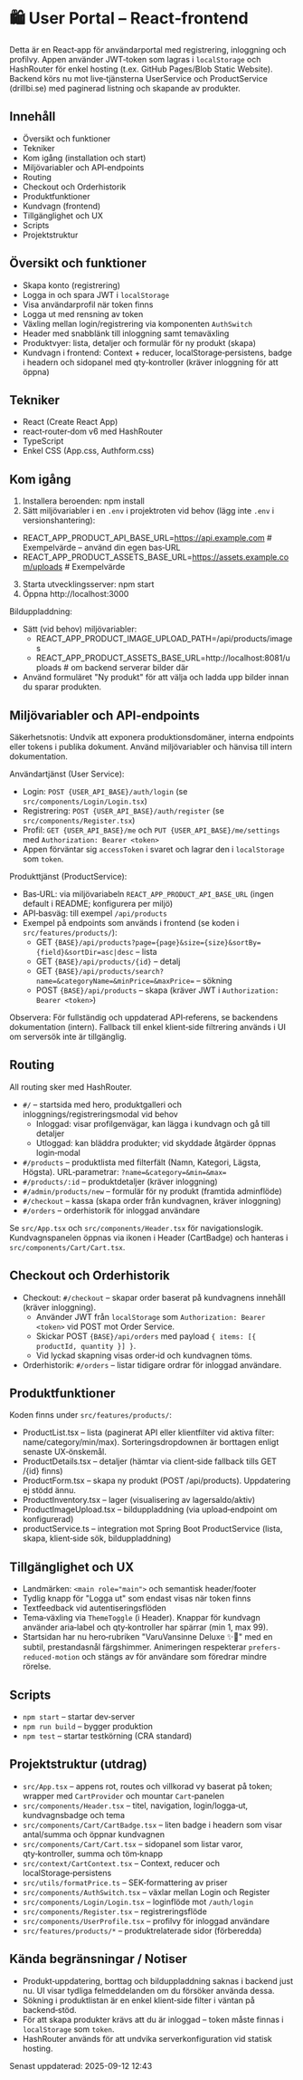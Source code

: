 # 🛍️ User Portal – React‑frontend


Detta är en React‑app för användarportal med registrering, inloggning och profilvy. Appen använder JWT‑token som lagras i `localStorage` och HashRouter för enkel hosting (t.ex. GitHub Pages/Blob Static Website). Backend körs nu mot live‑tjänsterna UserService och ProductService (drillbi.se) med paginerad listning och skapande av produkter.

## Innehåll
- Översikt och funktioner
- Tekniker
- Kom igång (installation och start)
- Miljövariabler och API‑endpoints
- Routing
- Checkout och Orderhistorik
- Produktfunktioner
- Kundvagn (frontend)
- Tillgänglighet och UX
- Scripts
- Projektstruktur

## Översikt och funktioner
- Skapa konto (registrering)
- Logga in och spara JWT i `localStorage`
- Visa användarprofil när token finns
- Logga ut med rensning av token
- Växling mellan login/registrering via komponenten `AuthSwitch`
- Header med snabblänk till inloggning samt temaväxling
- Produktvyer: lista, detaljer och formulär för ny produkt (skapa)
- Kundvagn i frontend: Context + reducer, localStorage‑persistens, badge i headern och sidopanel med qty‑kontroller (kräver inloggning för att öppna)

## Tekniker
- React (Create React App)
- react‑router‑dom v6 med HashRouter
- TypeScript
- Enkel CSS (App.css, Authform.css)

## Kom igång
1. Installera beroenden:
   npm install
2. Sätt miljövariabler i en `.env` i projektroten vid behov (lägg inte `.env` i versionshantering):
  - REACT_APP_PRODUCT_API_BASE_URL=https://api.example.com            # Exempelvärde – använd din egen bas‑URL
  - REACT_APP_PRODUCT_ASSETS_BASE_URL=https://assets.example.com/uploads  # Exempelvärde
3. Starta utvecklingsserver:
   npm start
4. Öppna http://localhost:3000

Bilduppladdning:
- Sätt (vid behov) miljövariabler:
  - REACT_APP_PRODUCT_IMAGE_UPLOAD_PATH=/api/products/images
  - REACT_APP_PRODUCT_ASSETS_BASE_URL=http://localhost:8081/uploads  # om backend serverar bilder där
- Använd formuläret "Ny produkt" för att välja och ladda upp bilder innan du sparar produkten.

## Miljövariabler och API‑endpoints
Säkerhetsnotis: Undvik att exponera produktionsdomäner, interna endpoints eller tokens i publika dokument. Använd miljövariabler och hänvisa till intern dokumentation.

Användartjänst (User Service):
- Login: `POST {USER_API_BASE}/auth/login` (se `src/components/Login/Login.tsx`)
- Registrering: `POST {USER_API_BASE}/auth/register` (se `src/components/Register.tsx`)
- Profil: `GET {USER_API_BASE}/me` och `PUT {USER_API_BASE}/me/settings` med `Authorization: Bearer <token>`
- Appen förväntar sig `accessToken` i svaret och lagrar den i `localStorage` som `token`.

Produkttjänst (ProductService):
- Bas‑URL: via miljövariabeln `REACT_APP_PRODUCT_API_BASE_URL` (ingen default i README; konfigurera per miljö)
- API‑basväg: till exempel `/api/products`
- Exempel på endpoints som används i frontend (se koden i `src/features/products/`):
  - GET `{BASE}/api/products?page={page}&size={size}&sortBy={field}&sortDir=asc|desc` – lista
  - GET `{BASE}/api/products/{id}` – detalj
  - GET `{BASE}/api/products/search?name=&categoryName=&minPrice=&maxPrice=` – sökning
  - POST `{BASE}/api/products` – skapa (kräver JWT i `Authorization: Bearer <token>`)

Observera: För fullständig och uppdaterad API‑referens, se backendens dokumentation (intern). Fallback till enkel klient‑side filtrering används i UI om serversök inte är tillgänglig.

## Routing
All routing sker med HashRouter.
- `#/` – startsida med hero, produktgalleri och inloggnings/registreringsmodal vid behov
  - Inloggad: visar profilgenvägar, kan lägga i kundvagn och gå till detaljer
  - Utloggad: kan bläddra produkter; vid skyddade åtgärder öppnas login‑modal
- `#/products` – produktlista med filterfält (Namn, Kategori, Lägsta, Högsta). URL‑parametrar: `?name=&category=&min=&max=`
- `#/products/:id` – produktdetaljer (kräver inloggning)
- `#/admin/products/new` – formulär för ny produkt (framtida adminflöde)
- `#/checkout` – kassa (skapa order från kundvagnen, kräver inloggning)
- `#/orders` – orderhistorik för inloggad användare

Se `src/App.tsx` och `src/components/Header.tsx` för navigationslogik. Kundvagnspanelen öppnas via ikonen i Header (CartBadge) och hanteras i `src/components/Cart/Cart.tsx`.

## Checkout och Orderhistorik
- Checkout: `#/checkout` – skapar order baserat på kundvagnens innehåll (kräver inloggning).
  - Använder JWT från `localStorage` som `Authorization: Bearer <token>` vid POST mot Order Service.
  - Skickar POST `{BASE}/api/orders` med payload `{ items: [{ productId, quantity }] }`.
  - Vid lyckad skapning visas order‑id och kundvagnen töms.
- Orderhistorik: `#/orders` – listar tidigare ordrar för inloggad användare.

## Produktfunktioner
Koden finns under `src/features/products/`:
- ProductList.tsx – lista (paginerat API eller klientfilter vid aktiva filter: name/category/min/max). Sorteringsdropdownen är borttagen enligt senaste UX‑önskemål.
- ProductDetails.tsx – detaljer (hämtar via client‑side fallback tills GET /{id} finns)
- ProductForm.tsx – skapa ny produkt (POST /api/products). Uppdatering ej stödd ännu.
- ProductInventory.tsx – lager (visualisering av lagersaldo/aktiv)
- ProductImageUpload.tsx – bilduppladdning (via upload‑endpoint om konfigurerad)
- productService.ts – integration mot Spring Boot ProductService (lista, skapa, klient‑side sök, bilduppladdning)

## Tillgänglighet och UX
- Landmärken: `<main role="main">` och semantisk header/footer
- Tydlig knapp för "Logga ut" som endast visas när token finns
- Textfeedback vid autentiseringsflöden
- Tema‑växling via `ThemeToggle` (i Header). Knappar för kundvagn använder aria‑label och qty‑kontroller har spärrar (min 1, max 99).
- Startsidan har nu hero‑rubriken "VaruVansinne Deluxe ✨🤘" med en subtil, prestandasnål färgshimmer. Animeringen respekterar `prefers-reduced-motion` och stängs av för användare som föredrar mindre rörelse.

## Scripts
- `npm start` – startar dev‑server
- `npm run build` – bygger produktion
- `npm test` – startar testkörning (CRA standard)

## Projektstruktur (utdrag)
- `src/App.tsx` – appens rot, routes och villkorad vy baserat på token; wrapper med `CartProvider` och mountar `Cart`‑panelen
- `src/components/Header.tsx` – titel, navigation, login/logga‑ut, kundvagnsbadge och tema
- `src/components/Cart/CartBadge.tsx` – liten badge i headern som visar antal/summa och öppnar kundvagnen
- `src/components/Cart/Cart.tsx` – sidopanel som listar varor, qty‑kontroller, sum­ma och töm‑knapp
- `src/context/CartContext.tsx` – Context, reducer och localStorage‑persistens
- `src/utils/formatPrice.ts` – SEK‑formattering av priser
- `src/components/AuthSwitch.tsx` – växlar mellan Login och Register
- `src/components/Login/Login.tsx` – loginflöde mot `/auth/login`
- `src/components/Register.tsx` – registreringsflöde
- `src/components/UserProfile.tsx` – profilvy för inloggad användare
- `src/features/products/*` – produktrelaterade sidor (förberedda)

## Kända begränsningar / Notiser
- Produkt‑uppdatering, borttag och bilduppladdning saknas i backend just nu. UI visar tydliga felmeddelanden om du försöker använda dessa.
- Sökning i produktlistan är en enkel klient‑side filter i väntan på backend‑stöd.
- För att skapa produkter krävs att du är inloggad – token måste finnas i `localStorage` som `token`.
- HashRouter används för att undvika serverkonfiguration vid statisk hosting.

Senast uppdaterad: 2025-09-12 12:43

